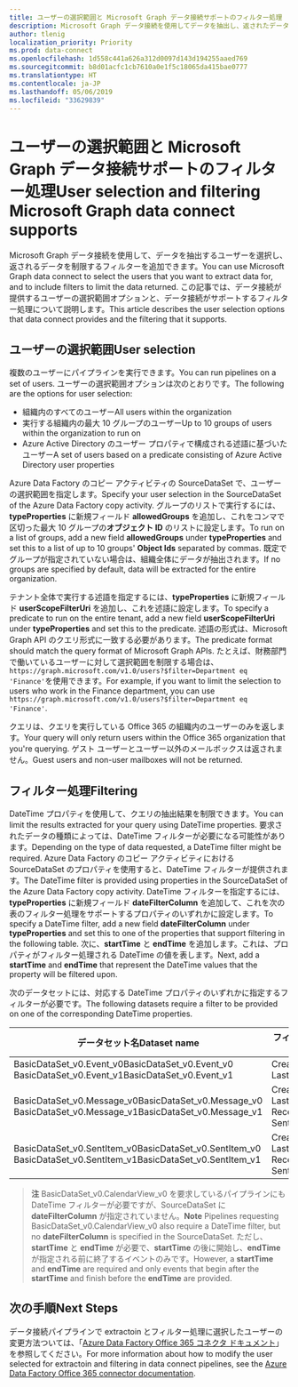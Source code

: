 ```yaml
---
title: ユーザーの選択範囲と Microsoft Graph データ接続サポートのフィルター処理
description: Microsoft Graph データ接続を使用してデータを抽出し、返されたデータをフィルター処理するユーザーの選択方法について説明します。
author: tlenig
localization_priority: Priority
ms.prod: data-connect
ms.openlocfilehash: 1d558c441a626a312d0097d143d194255aaed769
ms.sourcegitcommit: b8d01acfc1cb7610a0e1f5c18065da415bae0777
ms.translationtype: HT
ms.contentlocale: ja-JP
ms.lasthandoff: 05/06/2019
ms.locfileid: "33629839"
---
```

# <a name="user-selection-and-filtering-microsoft-graph-data-connect-supports"></a><span data-ttu-id="cc686-103">ユーザーの選択範囲と Microsoft Graph データ接続サポートのフィルター処理</span><span class="sxs-lookup"><span data-stu-id="cc686-103">User selection and filtering Microsoft Graph data connect supports</span></span>

<span data-ttu-id="cc686-104">Microsoft Graph データ接続を使用して、データを抽出するユーザーを選択し、返されるデータを制限するフィルターを追加できます。</span><span class="sxs-lookup"><span data-stu-id="cc686-104">You can use Microsoft Graph data connect to select the users that you want to extract data for, and to include filters to limit the data returned.</span></span> <span data-ttu-id="cc686-105">この記事では、データ接続が提供するユーザーの選択範囲オプションと、データ接続がサポートするフィルター処理について説明します。</span><span class="sxs-lookup"><span data-stu-id="cc686-105">This article describes the user selection options that data connect provides and the filtering that it supports.</span></span> 

## <a name="user-selection"></a><span data-ttu-id="cc686-106">ユーザーの選択範囲</span><span class="sxs-lookup"><span data-stu-id="cc686-106">User selection</span></span> 

<span data-ttu-id="cc686-107">複数のユーザーにパイプラインを実行できます。</span><span class="sxs-lookup"><span data-stu-id="cc686-107">You can run pipelines on a set of users.</span></span> <span data-ttu-id="cc686-108">ユーザーの選択範囲オプションは次のとおりです。</span><span class="sxs-lookup"><span data-stu-id="cc686-108">The following are the options for user selection:</span></span>
- <span data-ttu-id="cc686-109">組織内のすべてのユーザー</span><span class="sxs-lookup"><span data-stu-id="cc686-109">All users within the organization</span></span>
- <span data-ttu-id="cc686-110">実行する組織内の最大 10 グループのユーザー</span><span class="sxs-lookup"><span data-stu-id="cc686-110">Up to 10 groups of users within the organization to run on</span></span> 
- <span data-ttu-id="cc686-111">Azure Active Directory のユーザー プロパティで構成される述語に基づいたユーザー</span><span class="sxs-lookup"><span data-stu-id="cc686-111">A set of users based on a predicate consisting of Azure Active Directory user properties</span></span>

<span data-ttu-id="cc686-112">Azure Data Factory のコピー アクティビティの SourceDataSet で、ユーザーの選択範囲を指定します。</span><span class="sxs-lookup"><span data-stu-id="cc686-112">Specify your user selection in the SourceDataSet of the Azure Data Factory copy activity.</span></span> <span data-ttu-id="cc686-113">グループのリストで実行するには、**typeProperties** に新規フィールド **allowedGroups** を追加し、これをコンマで区切った最大 10 グループの**オブジェクト ID** のリストに設定します。</span><span class="sxs-lookup"><span data-stu-id="cc686-113">To run on a list of groups, add a new field **allowedGroups** under **typeProperties** and set this to a list of up to 10 groups' **Object Ids** separated by commas.</span></span> <span data-ttu-id="cc686-114">既定でグループが指定されていない場合は、組織全体にデータが抽出されます。</span><span class="sxs-lookup"><span data-stu-id="cc686-114">If no groups are specified by default, data will be extracted for the entire organization.</span></span> 

<span data-ttu-id="cc686-115">テナント全体で実行する述語を指定するには、**typeProperties** に新規フィールド **userScopeFilterUri** を追加し、これを述語に設定します。</span><span class="sxs-lookup"><span data-stu-id="cc686-115">To specify a predicate to run on the entire tenant, add a new field **userScopeFilterUri** under **typeProperties** and set this to the predicate.</span></span> <span data-ttu-id="cc686-116">述語の形式は、Microsoft Graph API のクエリ形式に一致する必要があります。</span><span class="sxs-lookup"><span data-stu-id="cc686-116">The predicate format should match the query format of Microsoft Graph APIs.</span></span> <span data-ttu-id="cc686-117">たとえば、財務部門で働いているユーザーに対して選択範囲を制限する場合は、`https://graph.microsoft.com/v1.0/users?$filter=Department eq 'Finance'`を使用できます。</span><span class="sxs-lookup"><span data-stu-id="cc686-117">For example, if you want to limit the selection to users who work in the Finance department, you can use `https://graph.microsoft.com/v1.0/users?$filter=Department eq 'Finance'`.</span></span>

<span data-ttu-id="cc686-118">クエリは、クエリを実行している Office 365 の組織内のユーザーのみを返します。</span><span class="sxs-lookup"><span data-stu-id="cc686-118">Your query will only return users within the Office 365 organization that you're querying.</span></span> <span data-ttu-id="cc686-119">ゲスト ユーザーとユーザー以外のメールボックスは返されません。</span><span class="sxs-lookup"><span data-stu-id="cc686-119">Guest users and non-user mailboxes will not be returned.</span></span>

## <a name="filtering"></a><span data-ttu-id="cc686-120">フィルター処理</span><span class="sxs-lookup"><span data-stu-id="cc686-120">Filtering</span></span> 

<span data-ttu-id="cc686-121">DateTime プロパティを使用して、クエリの抽出結果を制限できます。</span><span class="sxs-lookup"><span data-stu-id="cc686-121">You can limit the results extracted for your query using DateTime properties.</span></span> <span data-ttu-id="cc686-122">要求されたデータの種類によっては、DateTime フィルターが必要になる可能性があります。</span><span class="sxs-lookup"><span data-stu-id="cc686-122">Depending on the type of data requested, a DateTime filter might be required.</span></span> <span data-ttu-id="cc686-123">Azure Data Factory のコピー アクティビティにおける SourceDataSet のプロパティを使用すると、DateTime フィルターが提供されます。</span><span class="sxs-lookup"><span data-stu-id="cc686-123">The DateTime filter is provided using properties in the SourceDataSet of the Azure Data Factory copy activity.</span></span> <span data-ttu-id="cc686-124">DateTime フィルターを指定するには、**typeProperties** に新規フィールド **dateFilterColumn** を追加して、これを次の表のフィルター処理をサポートするプロパティのいずれかに設定します。</span><span class="sxs-lookup"><span data-stu-id="cc686-124">To specify a DateTime filter, add a new field **dateFilterColumn** under **typeProperties** and set this to one of the properties that support filtering in the following table.</span></span> <span data-ttu-id="cc686-125">次に、**startTime** と **endTime** を追加します。これは、プロパティがフィルター処理される DateTime の値を表します。</span><span class="sxs-lookup"><span data-stu-id="cc686-125">Next, add a **startTime** and **endTime** that represent the DateTime values that the property will be filtered upon.</span></span> 

<span data-ttu-id="cc686-126">次のデータセットには、対応する DateTime プロパティのいずれかに指定するフィルターが必要です。</span><span class="sxs-lookup"><span data-stu-id="cc686-126">The following datasets require a filter to be provided on one of the corresponding DateTime properties.</span></span>

| <span data-ttu-id="cc686-127">データセット名</span><span class="sxs-lookup"><span data-stu-id="cc686-127">Dataset name</span></span>                                                   | <span data-ttu-id="cc686-128">フィルター処理をサポートしているプロパティ</span><span class="sxs-lookup"><span data-stu-id="cc686-128">Properties that support filtering</span></span>                                           | 
|----------------------------------------------------------------|-----------------------------------------------------------------------------| 
| <span data-ttu-id="cc686-129">BasicDataSet_v0.Event_v0</span><span class="sxs-lookup"><span data-stu-id="cc686-129">BasicDataSet_v0.Event_v0</span></span><br><span data-ttu-id="cc686-130">BasicDataSet_v0.Event_v1</span><span class="sxs-lookup"><span data-stu-id="cc686-130">BasicDataSet_v0.Event_v1</span></span>           | <span data-ttu-id="cc686-131">CreatedDateTime</span><span class="sxs-lookup"><span data-stu-id="cc686-131">CreatedDateTime</span></span><br><span data-ttu-id="cc686-132">LastModifiedDateTime</span><span class="sxs-lookup"><span data-stu-id="cc686-132">LastModifiedDateTime</span></span>                                     | 
| <span data-ttu-id="cc686-133">BasicDataSet_v0.Message_v0</span><span class="sxs-lookup"><span data-stu-id="cc686-133">BasicDataSet_v0.Message_v0</span></span><br><span data-ttu-id="cc686-134">BasicDataSet_v0.Message_v1</span><span class="sxs-lookup"><span data-stu-id="cc686-134">BasicDataSet_v0.Message_v1</span></span>       | <span data-ttu-id="cc686-135">CreatedDateTime</span><span class="sxs-lookup"><span data-stu-id="cc686-135">CreatedDateTime</span></span><br><span data-ttu-id="cc686-136">LastModifiedDateTime</span><span class="sxs-lookup"><span data-stu-id="cc686-136">LastModifiedDateTime</span></span><br><span data-ttu-id="cc686-137">ReceivedDateTime</span><span class="sxs-lookup"><span data-stu-id="cc686-137">ReceivedDateTime</span></span><br><span data-ttu-id="cc686-138">SentDateTime</span><span class="sxs-lookup"><span data-stu-id="cc686-138">SentDateTime</span></span> | 
| <span data-ttu-id="cc686-139">BasicDataSet_v0.SentItem_v0</span><span class="sxs-lookup"><span data-stu-id="cc686-139">BasicDataSet_v0.SentItem_v0</span></span><br><span data-ttu-id="cc686-140">BasicDataSet_v0.SentItem_v1</span><span class="sxs-lookup"><span data-stu-id="cc686-140">BasicDataSet_v0.SentItem_v1</span></span>     | <span data-ttu-id="cc686-141">CreatedDateTime</span><span class="sxs-lookup"><span data-stu-id="cc686-141">CreatedDateTime</span></span><br><span data-ttu-id="cc686-142">LastModifiedDateTime</span><span class="sxs-lookup"><span data-stu-id="cc686-142">LastModifiedDateTime</span></span><br><span data-ttu-id="cc686-143">ReceivedDateTime</span><span class="sxs-lookup"><span data-stu-id="cc686-143">ReceivedDateTime</span></span><br><span data-ttu-id="cc686-144">SentDateTime</span><span class="sxs-lookup"><span data-stu-id="cc686-144">SentDateTime</span></span> |

><span data-ttu-id="cc686-145">**注** BasicDataSet_v0.CalendarView_v0 を要求しているパイプラインにも DateTime フィルターが必要ですが、SourceDataSet に **dateFilterColumn** が指定されていません。</span><span class="sxs-lookup"><span data-stu-id="cc686-145">**Note** Pipelines requesting BasicDataSet_v0.CalendarView_v0 also require a DateTime filter, but no **dateFilterColumn** is specified in the SourceDataSet.</span></span> <span data-ttu-id="cc686-146">ただし、**startTime** と **endTime** が必要で、**startTime** の後に開始し、**endTime** が指定される前に終了するイベントのみです。</span><span class="sxs-lookup"><span data-stu-id="cc686-146">However, a **startTime** and **endTime** are required and only events that begin after the **startTime** and finish before the **endTime** are provided.</span></span>

## <a name="next-steps"></a><span data-ttu-id="cc686-147">次の手順</span><span class="sxs-lookup"><span data-stu-id="cc686-147">Next Steps</span></span> 

<span data-ttu-id="cc686-148">データ接続パイプラインで extractoin とフィルター処理に選択したユーザーの変更方法ついては、「[Azure Data Factory Office 365 コネクタ ドキュメント](https://docs.microsoft.com/ja-JP/azure/data-factory/connector-office-365)」を参照してください。</span><span class="sxs-lookup"><span data-stu-id="cc686-148">For more information about how to modify the user selected for extractoin and filtering in data connect pipelines, see the [Azure Data Factory Office 365 connector documentation](https://docs.microsoft.com/ja-JP/azure/data-factory/connector-office-365).</span></span>  

  
